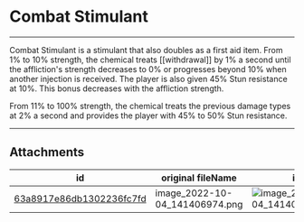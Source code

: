 # Combat Stimulant

 

---

Combat Stimulant is a stimulant that also doubles as a first aid item.
From 1% to 10% strength, the chemical treats [[withdrawal]] by 1% a second until the affliction's strength decreases to 0% or progresses beyond 10% when another injection is received. The player is also given 45% Stun resistance at 10%. This bonus decreases with the affliction strength.

From 11% to 100% strength, the chemical treats the previous damage types at 2% a second and provides the player with 45% to 50% Stun resistance.

---

## Attachments

id | original fileName | image
---|---|---
[63a8917e86db1302236fc7fd](63a8917e86db1302236fc7fd.png) | image_2022-10-04_141406974.png | ![image_2022-10-04_141406974.png\|200](63a8917e86db1302236fc7fd.png)